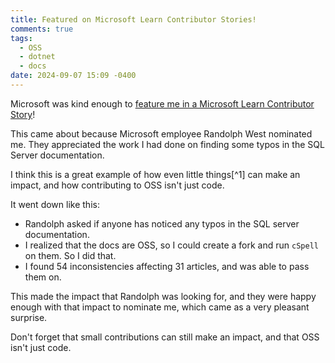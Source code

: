 ```yaml
---
title: Featured on Microsoft Learn Contributor Stories!
comments: true
tags:
  - OSS
  - dotnet
  - docs
date: 2024-09-07 15:09 -0400
---
```

Microsoft was kind enough to [feature me in a Microsoft Learn Contributor Story](https://aka.ms/contributor-stories/sean-killeen)!

This came about because Microsoft employee Randolph West nominated me. They appreciated the work I had done on finding some typos in the SQL Server documentation.

I think this is a great example of how even little things[^1] can make an impact, and how contributing to OSS isn't just code.

It went down like this:

* Randolph asked if anyone has noticed any typos in the SQL server documentation.
* I realized that the docs are OSS, so I could create a fork and run `cSpell` on them. So I did that.
* I found 54 inconsistencies affecting 31 articles, and was able to pass them on.

This made the impact that Randolph was looking for, and they were happy enough with that impact to nominate me, which came as a very pleasant surprise.

Don't forget that small contributions can still make an impact, and that OSS isn't just code.
